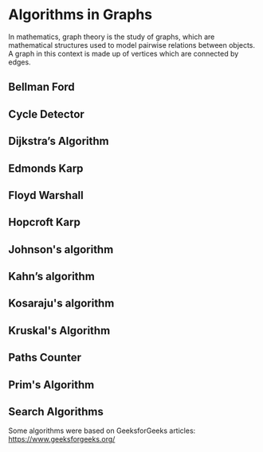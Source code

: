 # Algorithms in Graphs

In mathematics, graph theory is the study of graphs, which are mathematical structures used to model pairwise relations between objects. A graph in this context is made up of vertices which are connected by edges.

## Bellman Ford


## Cycle Detector


## Dijkstra’s Algorithm


## Edmonds Karp


## Floyd Warshall


## Hopcroft Karp


## Johnson's algorithm


## Kahn’s algorithm


## Kosaraju's algorithm


## Kruskal's Algorithm


## Paths Counter


## Prim's Algorithm


## Search Algorithms


Some algorithms were based on GeeksforGeeks articles: https://www.geeksforgeeks.org/
